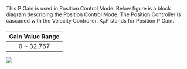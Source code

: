 This P Gain is used in Position Control Mode. Below figure is a block diagram describing the Position Control Mode. The Position Controller is cascaded with the Velocity Controller. K<sub>P</sub>P stands for Position P Gain.

|Gain Value Range|
| :---: |
|0 ~ 32,767|

![](/emanual/assets/images/dxl/pro/pro_position_controller.png)

